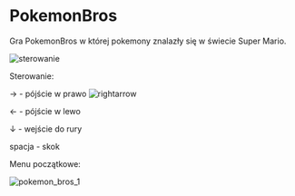 # PokemonBros
Gra PokemonBros w której pokemony znalazły się w świecie Super Mario. 

![sterowanie](https://user-images.githubusercontent.com/33400631/93989727-924c2780-fd8a-11ea-9f4d-87c419a2d16a.png)

Sterowanie:

→ - pójście w prawo    ![rightarrow](https://user-images.githubusercontent.com/33400631/93990205-23bb9980-fd8b-11ea-9b48-6a7a774d6e89.png)
    

← - pójście w lewo          

↓ - wejście do rury

spacja - skok

Menu początkowe:

![pokemon_bros_1](https://user-images.githubusercontent.com/33400631/93989283-01754c00-fd8a-11ea-9016-f11d43445ba9.png)


